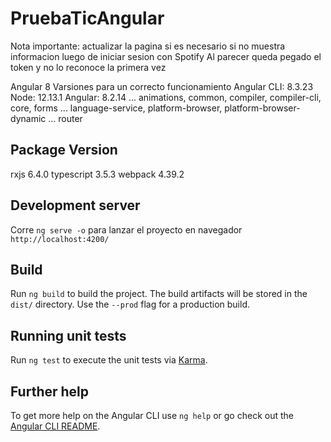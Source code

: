 # PruebaTicAngular

Nota importante: actualizar la pagina si es necesario si no muestra informacion luego de iniciar sesion con Spotify
Al parecer queda pegado el token y no lo reconoce la primera vez

Angular 8
Varsiones para un correcto funcionamiento
Angular CLI: 8.3.23
Node: 12.13.1
Angular: 8.2.14
... animations, common, compiler, compiler-cli, core, forms
... language-service, platform-browser, platform-browser-dynamic
... router

Package                           Version
-----------------------------------------------------------
rxjs                              6.4.0
typescript                        3.5.3
webpack                           4.39.2

## Development server

Corre `ng serve -o` para lanzar el proyecto en navegador `http://localhost:4200/`

## Build

Run `ng build` to build the project. The build artifacts will be stored in the `dist/` directory. Use the `--prod` flag for a production build.

## Running unit tests

Run `ng test` to execute the unit tests via [Karma](https://karma-runner.github.io).


## Further help

To get more help on the Angular CLI use `ng help` or go check out the [Angular CLI README](https://github.com/angular/angular-cli/blob/master/README.md).
